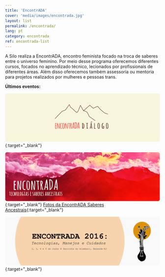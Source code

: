 ```yaml
---
title: 'EncontrADA'
cover: 'media/images/encontrada.jpg'
layout: list
permalink: /encontrada/
lang: pt
category: encontrada
ref: encontrada-list
---
```

A Silo realiza a EncontrADA, encontro feminista focado na troca de saberes entre o universo feminino. Por meio desse programa oferecemos diferentes cursos, focados no aprendizado técnico, lecionados por profissionais de diferentes áreas. Além disso oferecemos também assessoria ou mentoria para projetos realizados por mulheres e pessoas trans.

**Últimos eventos:**

[![](/media/images/encontrada19.jpg)](https://silo.org.br/encontrada-2019-di-logo/){:target="_blank"}
  
[![](/media/images/encontrada17.jpg)](http://encontrada.org){:target="_blank"}
[Fotos da EncontrADA Saberes Ancestrais](https://www.flickr.com/photos/152202556@N06/with/36762989454/){:target="_blank"}
  
[![](/media/images/encontrada16.jpg)](http://encontrada.org){:target="_blank"}
